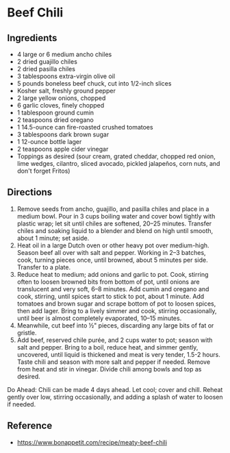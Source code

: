 # Beef Chili

## Ingredients
* 4 large or 6 medium ancho chiles
* 2 dried guajillo chiles
* 2 dried pasilla chiles
* 3 tablespoons extra-virgin olive oil
* 5 pounds boneless beef chuck, cut into 1/2-inch slices
* Kosher salt, freshly ground pepper
* 2 large yellow onions, chopped
* 6 garlic cloves, finely chopped
* 1 tablespoon ground cumin
* 2 teaspoons dried oregano
* 1 14.5-ounce can fire-roasted crushed tomatoes
* 3 tablespoons dark brown sugar
* 1 12-ounce bottle lager
* 2 teaspoons apple cider vinegar
* Toppings as desired (sour cream, grated cheddar, chopped red onion, lime wedges, cilantro, sliced avocado, pickled jalapeños, corn nuts, and don't forget Fritos)

## Directions
1. Remove seeds from ancho, guajillo, and pasilla chiles and place in a medium bowl. Pour in 3 cups boiling water and cover bowl tightly with plastic wrap; let sit until chiles are softened, 20–25 minutes. Transfer chiles and soaking liquid to a blender and blend on high until smooth, about 1 minute; set aside.
2. Heat oil in a large Dutch oven or other heavy pot over medium-high. Season beef all over with salt and pepper. Working in 2–3 batches, cook, turning pieces once, until browned, about 5 minutes per side. Transfer to a plate.
3. Reduce heat to medium; add onions and garlic to pot. Cook, stirring often to loosen browned bits from bottom of pot, until onions are translucent and very soft, 6–8 minutes. Add cumin and oregano and cook, stirring, until spices start to stick to pot, about 1 minute. Add tomatoes and brown sugar and scrape bottom of pot to loosen spices, then add lager. Bring to a lively simmer and cook, stirring occasionally, until beer is almost completely evaporated, 10–15 minutes.
4. Meanwhile, cut beef into ½" pieces, discarding any large bits of fat or gristle.
5. Add beef, reserved chile purée, and 2 cups water to pot; season with salt and pepper. Bring to a boil, reduce heat, and simmer gently, uncovered, until liquid is thickened and meat is very tender, 1.5-2 hours. Taste chili and season with more salt and pepper if needed. Remove from heat and stir in vinegar. Divide chili among bowls and top as desired.


Do Ahead: Chili can be made 4 days ahead. Let cool; cover and chill. Reheat gently over low, stirring occasionally, and adding a splash of water to loosen if needed.

## Reference
* https://www.bonappetit.com/recipe/meaty-beef-chili
